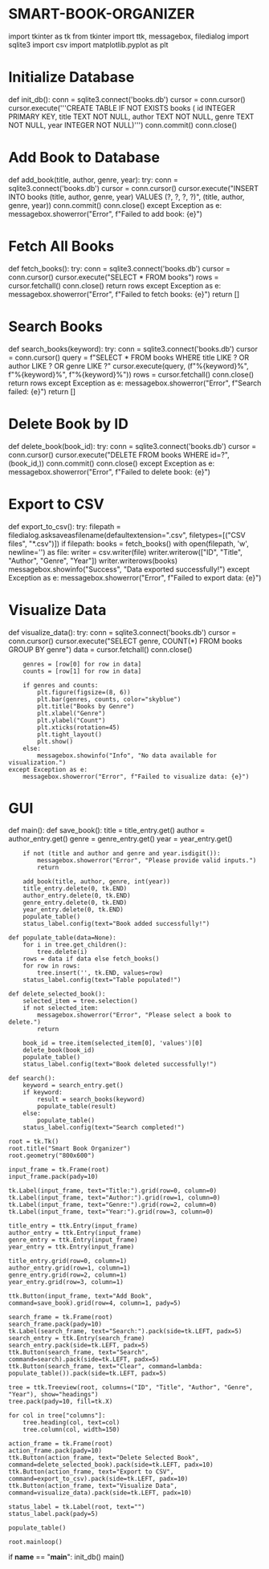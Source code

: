 # SMART-BOOK-ORGANIZER
import tkinter as tk
from tkinter import ttk, messagebox, filedialog
import sqlite3
import csv
import matplotlib.pyplot as plt

# Initialize Database
def init_db():
    conn = sqlite3.connect('books.db')
    cursor = conn.cursor()
    cursor.execute('''CREATE TABLE IF NOT EXISTS books (
                        id INTEGER PRIMARY KEY,
                        title TEXT NOT NULL,
                        author TEXT NOT NULL,
                        genre TEXT NOT NULL,
                        year INTEGER NOT NULL)''')
    conn.commit()
    conn.close()

# Add Book to Database
def add_book(title, author, genre, year):
    try:
        conn = sqlite3.connect('books.db')
        cursor = conn.cursor()
        cursor.execute("INSERT INTO books (title, author, genre, year) VALUES (?, ?, ?, ?)",
                       (title, author, genre, year))
        conn.commit()
        conn.close()
    except Exception as e:
        messagebox.showerror("Error", f"Failed to add book: {e}")

# Fetch All Books
def fetch_books():
    try:
        conn = sqlite3.connect('books.db')
        cursor = conn.cursor()
        cursor.execute("SELECT * FROM books")
        rows = cursor.fetchall()
        conn.close()
        return rows
    except Exception as e:
        messagebox.showerror("Error", f"Failed to fetch books: {e}")
        return []

# Search Books
def search_books(keyword):
    try:
        conn = sqlite3.connect('books.db')
        cursor = conn.cursor()
        query = f"SELECT * FROM books WHERE title LIKE ? OR author LIKE ? OR genre LIKE ?"
        cursor.execute(query, (f"%{keyword}%", f"%{keyword}%", f"%{keyword}%"))
        rows = cursor.fetchall()
        conn.close()
        return rows
    except Exception as e:
        messagebox.showerror("Error", f"Search failed: {e}")
        return []

# Delete Book by ID
def delete_book(book_id):
    try:
        conn = sqlite3.connect('books.db')
        cursor = conn.cursor()
        cursor.execute("DELETE FROM books WHERE id=?", (book_id,))
        conn.commit()
        conn.close()
    except Exception as e:
        messagebox.showerror("Error", f"Failed to delete book: {e}")

# Export to CSV
def export_to_csv():
    try:
        filepath = filedialog.asksaveasfilename(defaultextension=".csv", 
                                                filetypes=[("CSV files", "*.csv")])
        if filepath:
            books = fetch_books()
            with open(filepath, 'w', newline='') as file:
                writer = csv.writer(file)
                writer.writerow(["ID", "Title", "Author", "Genre", "Year"])
                writer.writerows(books)
            messagebox.showinfo("Success", "Data exported successfully!")
    except Exception as e:
        messagebox.showerror("Error", f"Failed to export data: {e}")

# Visualize Data
def visualize_data():
    try:
        conn = sqlite3.connect('books.db')
        cursor = conn.cursor()
        cursor.execute("SELECT genre, COUNT(*) FROM books GROUP BY genre")
        data = cursor.fetchall()
        conn.close()

        genres = [row[0] for row in data]
        counts = [row[1] for row in data]

        if genres and counts:
            plt.figure(figsize=(8, 6))
            plt.bar(genres, counts, color="skyblue")
            plt.title("Books by Genre")
            plt.xlabel("Genre")
            plt.ylabel("Count")
            plt.xticks(rotation=45)
            plt.tight_layout()
            plt.show()
        else:
            messagebox.showinfo("Info", "No data available for visualization.")
    except Exception as e:
        messagebox.showerror("Error", f"Failed to visualize data: {e}")

# GUI
def main():
    def save_book():
        title = title_entry.get()
        author = author_entry.get()
        genre = genre_entry.get()
        year = year_entry.get()
        
        if not (title and author and genre and year.isdigit()):
            messagebox.showerror("Error", "Please provide valid inputs.")
            return
        
        add_book(title, author, genre, int(year))
        title_entry.delete(0, tk.END)
        author_entry.delete(0, tk.END)
        genre_entry.delete(0, tk.END)
        year_entry.delete(0, tk.END)
        populate_table()
        status_label.config(text="Book added successfully!")

    def populate_table(data=None):
        for i in tree.get_children():
            tree.delete(i)
        rows = data if data else fetch_books()
        for row in rows:
            tree.insert('', tk.END, values=row)
        status_label.config(text="Table populated!")

    def delete_selected_book():
        selected_item = tree.selection()
        if not selected_item:
            messagebox.showerror("Error", "Please select a book to delete.")
            return
        
        book_id = tree.item(selected_item[0], 'values')[0]
        delete_book(book_id)
        populate_table()
        status_label.config(text="Book deleted successfully!")

    def search():
        keyword = search_entry.get()
        if keyword:
            result = search_books(keyword)
            populate_table(result)
        else:
            populate_table()
        status_label.config(text="Search completed!")

    root = tk.Tk()
    root.title("Smart Book Organizer")
    root.geometry("800x600")

    input_frame = tk.Frame(root)
    input_frame.pack(pady=10)

    tk.Label(input_frame, text="Title:").grid(row=0, column=0)
    tk.Label(input_frame, text="Author:").grid(row=1, column=0)
    tk.Label(input_frame, text="Genre:").grid(row=2, column=0)
    tk.Label(input_frame, text="Year:").grid(row=3, column=0)

    title_entry = ttk.Entry(input_frame)
    author_entry = ttk.Entry(input_frame)
    genre_entry = ttk.Entry(input_frame)
    year_entry = ttk.Entry(input_frame)

    title_entry.grid(row=0, column=1)
    author_entry.grid(row=1, column=1)
    genre_entry.grid(row=2, column=1)
    year_entry.grid(row=3, column=1)

    ttk.Button(input_frame, text="Add Book", command=save_book).grid(row=4, column=1, pady=5)

    search_frame = tk.Frame(root)
    search_frame.pack(pady=10)
    tk.Label(search_frame, text="Search:").pack(side=tk.LEFT, padx=5)
    search_entry = ttk.Entry(search_frame)
    search_entry.pack(side=tk.LEFT, padx=5)
    ttk.Button(search_frame, text="Search", command=search).pack(side=tk.LEFT, padx=5)
    ttk.Button(search_frame, text="Clear", command=lambda: populate_table()).pack(side=tk.LEFT, padx=5)

    tree = ttk.Treeview(root, columns=("ID", "Title", "Author", "Genre", "Year"), show="headings")
    tree.pack(pady=10, fill=tk.X)

    for col in tree["columns"]:
        tree.heading(col, text=col)
        tree.column(col, width=150)

    action_frame = tk.Frame(root)
    action_frame.pack(pady=10)
    ttk.Button(action_frame, text="Delete Selected Book", command=delete_selected_book).pack(side=tk.LEFT, padx=10)
    ttk.Button(action_frame, text="Export to CSV", command=export_to_csv).pack(side=tk.LEFT, padx=10)
    ttk.Button(action_frame, text="Visualize Data", command=visualize_data).pack(side=tk.LEFT, padx=10)

    status_label = tk.Label(root, text="")
    status_label.pack(pady=5)

    populate_table()

    root.mainloop()

if __name__ == "__main__":
    init_db()
    main()
